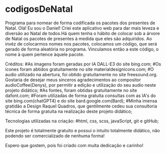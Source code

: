 # codigosDeNatal
Programa para nomear de forma codificada os pacotes dos presentes de Natal.
Olá! Eu sou o Daniel! Criei este aplicativo web para dar mais leveza e diversão ao Natal de todos.Há quem tenha o hábito de colocar sob a árvore de Natal os pacotes de presentes à medida que eles são adquiridos. Ao invéz de colocarmos nomes nos pacotes, colocamos um código, que será gerado de forma aleatória no programa. Vinculamos então a este código, o nome à quem pertence àquele pacote.

Créditos: 
#As imagens foram geradas por IA DALL-E3 do site bing.com;
#Os ícones foram abtidos gratuitamente no site materialdesignicons.com;
#O audio utilizado na abertura, foi obtido gratuitamente no site freesound.org. Gostaria de desejar meus sinceros agradecimentos ao compositor audioCoffee(Denys), por permitir a edição e utilização do seu audio neste projeto didático;
#As fontes, foram obtidas gratuitamente no site dafont.com; 
#Foram utilizadas de forma gratuita consultas com as IA's do site bing.com(chatGPT4) e do site bard.google.com(Bard);
#Minha imensa gratidão a Design Raquel Quadros,  que gentilmente cedeu sua consultoria técnica de forma gratuita na realização deste projeto didático;

Tecnologias utilizadas na criação:
#html, css, scss, javaScript, git e gitHub;

Este projeto é totalmente gratuito e possui o intuito totalmente didático, não podendo ser comercializado de nenhuma forma!

Espero que gostem, pois foi criado com muita dedicação e carinho!

